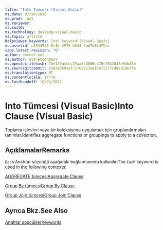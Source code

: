 ```yaml
---
title: "Into Tümcesi (Visual Basic)"
ms.date: 07/20/2015
ms.prod: .net
ms.reviewer: 
ms.suite: 
ms.technology: devlang-visual-basic
ms.topic: article
helpviewer_keywords: Into keyword [Visual Basic]
ms.assetid: e1534550-8f4b-4978-b043-fad7b8fd79ac
caps.latest.revision: "6"
author: dotnet-bot
ms.author: dotnetcontent
ms.openlocfilehash: 73e120acbbc29aa3c3086c478c9842848e5db33b
ms.sourcegitcommit: c2e216692ef7576a213ae16af2377cd98d1a67fa
ms.translationtype: MT
ms.contentlocale: tr-TR
ms.lasthandoff: 10/22/2017
---
```

# <a name="into-clause-visual-basic"></a><span data-ttu-id="ad1bb-102">Into Tümcesi (Visual Basic)</span><span class="sxs-lookup"><span data-stu-id="ad1bb-102">Into Clause (Visual Basic)</span></span>
<span data-ttu-id="ad1bb-103">Toplama işlevleri veya bir koleksiyona uygulamak için gruplandırmaları tanımlar.</span><span class="sxs-lookup"><span data-stu-id="ad1bb-103">Identifies aggregate functions or groupings to apply to a collection.</span></span>  
  
## <a name="remarks"></a><span data-ttu-id="ad1bb-104">Açıklamalar</span><span class="sxs-lookup"><span data-stu-id="ad1bb-104">Remarks</span></span>  
 <span data-ttu-id="ad1bb-105">`Each` Anahtar sözcüğü aşağıdaki bağlamlarında kullanılır:</span><span class="sxs-lookup"><span data-stu-id="ad1bb-105">The `Each` keyword is used in the following contexts:</span></span>  
  
 [<span data-ttu-id="ad1bb-106">AGGREGATE tümcesi</span><span class="sxs-lookup"><span data-stu-id="ad1bb-106">Aggregate Clause</span></span>](../../../visual-basic/language-reference/queries/aggregate-clause.md)  
  
 [<span data-ttu-id="ad1bb-107">Group By tümcesi</span><span class="sxs-lookup"><span data-stu-id="ad1bb-107">Group By Clause</span></span>](../../../visual-basic/language-reference/queries/group-by-clause.md)  
  
 [<span data-ttu-id="ad1bb-108">Group Join tümcesi</span><span class="sxs-lookup"><span data-stu-id="ad1bb-108">Group Join Clause</span></span>](../../../visual-basic/language-reference/queries/group-join-clause.md)  
  
## <a name="see-also"></a><span data-ttu-id="ad1bb-109">Ayrıca Bkz.</span><span class="sxs-lookup"><span data-stu-id="ad1bb-109">See Also</span></span>  
 [<span data-ttu-id="ad1bb-110">Anahtar sözcükler</span><span class="sxs-lookup"><span data-stu-id="ad1bb-110">Keywords</span></span>](../../../visual-basic/language-reference/keywords/index.md)
